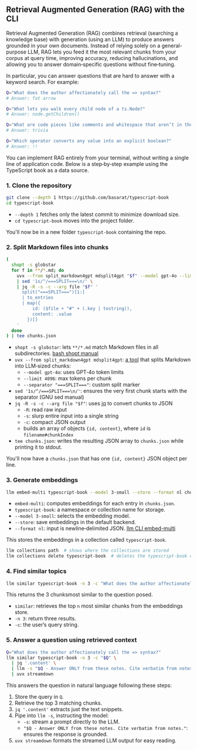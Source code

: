 ## Retrieval Augmented Generation (RAG) with the CLI

Retrieval Augmented Generation (RAG) combines retrieval (searching a knowledge base) with generation (using an LLM) to produce answers grounded in your own documents. Instead of relying solely on a general-purpose LLM, RAG lets you feed it the most relevant chunks from your corpus at query time, improving accuracy, reducing hallucinations, and allowing you to answer domain‑specific questions without fine‑tuning.

In particular, you can answer questions that are hard to answer with a keyword search. For example:

```bash
Q="What does the author affectionately call the => syntax?"
# Answer: fat arrow

Q="What lets you walk every child node of a ts.Node?"
# Answer: node.getChildren()

Q="What are code pieces like comments and whitespace that aren’t in the AST called?"
# Answer: trivia

Q="Which operator converts any value into an explicit boolean?"
# Answer: !!
```

You can implement RAG entirely from your terminal, without writing a single line of application code. Below is a step‑by‑step example using the TypeScript book as a data source.

### 1. Clone the repository

```bash
git clone --depth 1 https://github.com/basarat/typescript-book
cd typescript-book
```

- `--depth 1` fetches only the latest commit to minimize download size.
- `cd typescript-book` moves into the project folder.

You'll now be in a new folder `typescript-book` containing the repo.

### 2. Split Markdown files into chunks

```bash
(
  shopt -s globstar
  for f in **/*.md; do
    uvx --from split_markdown4gpt mdsplit4gpt "$f" --model gpt-4o --limit 4096 --separator "===SPLIT===" \
    | sed '1s/^/===SPLIT===\n/' \
    | jq -R -s -c --arg file "$f" '
      split("===SPLIT===")[1:]
      | to_entries
      | map({
          id: ($file + "#" + (.key | tostring)),
          content: .value
        })[]
    '
  done
) | tee chunks.json
```

- `shopt -s globstar`: lets `**/*.md` match Markdown files in all subdirectories. [bash shopt manual](https://www.gnu.org/software/bash/manual/html_node/The-Shopt-Builtin.html)
- `uvx --from split_markdown4gpt mdsplit4gpt`: [a tool](https://github.com/twardoch/split-markdown4gpt) that splits Markdown into LLM‑sized chunks:
  - `--model gpt-4o`: uses GPT‑4o token limits
  - `--limit 4096`: max tokens per chunk
  - `--separator "===SPLIT==="`: custom split marker
- `sed '1s/^/===SPLIT===\n/'`: ensures the very first chunk starts with the separator (GNU sed manual)
- `jq -R -s -c --arg file "$f"`: uses [jq](https://stedolan.github.io/jq/manual/) to convert chunks to JSON
  - `-R`: read raw input
  - `-s`: slurp entire input into a single string
  - `-c`: compact JSON output
  - builds an array of objects `{id, content}`, where `id` is `filename#chunkIndex`
- `tee chunks.json`: writes the resulting JSON array to `chunks.json` while printing it to stdout.

You'll now have a `chunks.json` that has one `{id, content}` JSON object per line.

### 3. Generate embeddings

```bash
llm embed-multi typescript-book --model 3-small --store --format nl chunks.json
```

- `embed-multi`: computes embeddings for each entry in `chunks.json`.
- `typescript-book`: a namespace or collection name for storage.
- `--model 3-small`: selects the embedding model.
- `--store`: save embeddings in the default backend.
- `--format nl`: input is newline‑delimited JSON. [llm CLI embed-multi](https://llm.datasette.io/en/stable/embeddings/cli.html#llm-embed-multi)

This stores the embeddings in a collection called `typescript-book`.

```bash
llm collections path  # shows where the collections are stored
llm collections delete typescript-book  # deletes the typescript-book collection
```

### 4. Find similar topics

```bash
llm similar typescript-book -n 3 -c "What does the author affectionately call the => syntax?"
```

This returns the 3 chunksmost similar to the question posed.

- `similar`: retrieves the top `n` most similar chunks from the embeddings store.
- `-n 3`: return three results.
- `-c`: the user’s query string.

### 5. Answer a question using retrieved context

```bash
Q="What does the author affectionately call the => syntax?"
llm similar typescript-book -n 3 -c "$Q" \
  | jq '.content' \
  | llm -s "$Q - Answer ONLY from these notes. Cite verbatim from notes." \
  | uvx streamdown
```

This answers the question in natural language following these steps:

1. Store the query in `Q`.
2. Retrieve the top 3 matching chunks.
3. `jq '.content'` extracts just the text snippets.
4. Pipe into `llm -s`, instructing the model:
   - `-s`: stream a prompt directly to the LLM.
   - `"$Q - Answer ONLY from these notes. Cite verbatim from notes."`: ensures the response is grounded.
5. `uvx streamdown` formats the streamed LLM output for easy reading.

<!--

More questions that cannot be answered via keyword search:

Q="Which shorthand lets you both declare and initialize a class member in one go?"
# Answer: constructor(public x:number)

Q="What syntax allows initializing class fields outside the constructor?"
# Answer: property initializer

Q="What property name do discriminated unions use to narrow types?"
# Answer: kind

Q="Which keyword pauses and resumes execution in generator functions?"
# Answer: yield

Q="What JSON-style syntax defines overloads in a callable type annotation?"
# Answer: { (foo: string): string; }

Q="What filename do you use to declare globals available across your entire TS project?"
# Answer: global.d.ts

Q="What TS helper wraps subclass constructors for ES5-style inheritance?"
# Answer: __extends

Q="What option in tsconfig.json turns on ES7 decorator support?"
# Answer: experimentalDecorators

Q="What directive in tsconfig.json preserves raw JSX output?"
# Answer: jsx: "preserve"

Q="In async/await, what wraps generator code to return a Promise?"
# Answer: __awaiter

Q="What config field controls which .ts/.js files to include in compilation?"
# Answer: include / exclude

Q="What npm package is recommended for structural deep-equality checks?"
# Answer: deep-equal
-->
